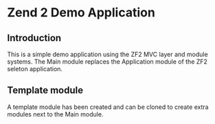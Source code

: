 Zend 2 Demo Application
=======================

Introduction
------------
This is a simple demo application using the ZF2 MVC layer and module
systems. The Main module replaces the Application module of the ZF2 seleton
application. 

## Template module

A template module has been created and can be cloned to create extra modules
next to the Main module.

